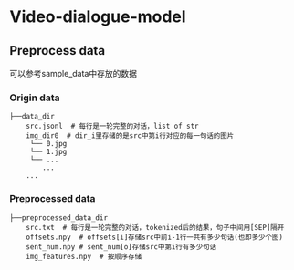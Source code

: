 # Video-dialogue-model

## Preprocess data
可以参考sample_data中存放的数据
### Origin data
```
├──data_dir
    src.jsonl  # 每行是一轮完整的对话，list of str
    img_dir0  # dir_i里存储的是src中第i行对应的每一句话的图片
     └── 0.jpg
     └── 1.jpg
     └── ...
        ...
    ...
```
### Preprocessed data
```
├──preprocessed_data_dir
    src.txt  # 每行是一轮完整的对话，tokenized后的结果，句子中间用[SEP]隔开
    offsets.npy  # offsets[i]存储src中前i-1行一共有多少句话(也即多少个图)
    sent_num.npy # sent_num[o]存储src中第i行有多少句话
    img_features.npy  # 按顺序存储
```
